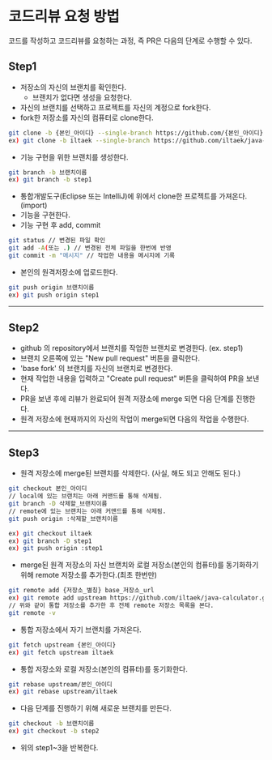 # 코드리뷰 요청 방법
코드를 작성하고 코드리뷰를 요청하는 과정, 즉 PR은 다음의 단계로 수행할 수 있다.
## Step1
* 저장소의 자신의 브랜치를 확인한다.
  * 브랜치가 없다면 생성을 요청한다.
* 자신의 브랜치를 선택하고 프로젝트를 자신의 계정으로 fork한다.
* fork한 저장소를 자신의 컴퓨터로 clone한다.
```bash
git clone -b {본인_아이디} --single-branch https://github.com/{본인_아이디}/{저장소 아이디}
ex) git clone -b iltaek --single-branch https://github.com/iltaek/java-calculator
```
* 기능 구현을 위한 브랜치를 생성한다.
```bash
git branch -b 브랜치이름
ex) git branch -b step1
```
* 통합개발도구(Eclipse 또는 IntelliJ)에 위에서 clone한 프로젝트를 가져온다.(import)
* 기능을 구현한다.
* 기능 구현 후 add, commit
```bash
git status // 변경된 파일 확인
git add -A(또는 .) // 변경된 전체 파일을 한번에 반영
git commit -m "메시지" // 작업한 내용을 메시지에 기록
```
* 본인의 원격저장소에 업로드한다.
```bash
git push origin 브랜치이름
ex) git push origin step1
```
---
## Step2
* github 의 repository에서 브랜치를 작업한 브랜치로 변경한다. (ex. step1)
* 브랜치 오른쪽에 있는 "New pull request" 버튼을 클릭한다.
* 'base fork' 의 브랜치를 자신의 브랜치로 변경한다.
* 현재 작업한 내용을 입력하고 "Create pull request" 버튼을 클릭하여 PR을 보낸다.
* PR을 보낸 후에 리뷰가 완료되어 원격 저장소에 merge 되면 다음 단계를 진행한다.
* 원격 저장소에 현재까지의 자신의 작업이 merge되면 다음의 작업을 수행한다.
---
## Step3
* 원격 저장소에 merge된 브랜치를 삭제한다. (사실, 해도 되고 안해도 된다.) 
```bash
git checkout 본인_아이디
// local에 있는 브랜치는 아래 커맨드를 통해 삭제됨.
git branch -D 삭제할_브랜치이름
// remote에 있는 브랜치는 아래 커맨드를 통해 삭제됨.
git push origin :삭제할_브랜치이름

ex) git checkout iltaek
ex) git branch -D step1
ex) git push origin :step1
```
* merge된 원격 저장소의 자신 브랜치와 로컬 저장소(본인의 컴퓨터)를 동기화하기 위해 remote 저장소를 추가한다.(최초 한번만)
```bash
git remote add {저장소_별칭} base_저장소_url
ex) git remote add upstream https://github.com/iltaek/java-calculator.git
// 위와 같이 통합 저장소를 추가한 후 전체 remote 저장소 목록을 본다.
git remote -v
```
* 통합 저장소에서 자기 브랜치를 가져온다.
```bash
git fetch upstream {본인_아이디}
ex) git fetch upstream iltaek
```
* 통합 저장소와 로컬 저장소(본인의 컴퓨터)를 동기화한다.
```bash
git rebase upstream/본인_아이디
ex) git rebase upstream/iltaek
```
* 다음 단계를 진행하기 위해 새로운 브랜치를 만든다.
```bash
git checkout -b 브랜치이름
ex) git checkout -b step2
```
* 위의 step1~3을 반복한다.
